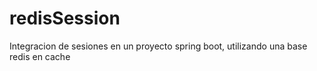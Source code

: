 # redisSession
Integracion de sesiones en un proyecto spring boot, utilizando una base redis en cache 

